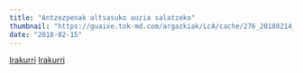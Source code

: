 ```yaml
---
title: "Antzezpenak altsasuko auzia salatzeko"
thumbnail: "https://guaixe.tok-md.com/argazkiak/LcA/cache/276_20180214_Altsasukoak_Aske_literatur_lehiaketako_lanen_antzezpena_04_content.JPG"
date: "2018-02-15"
---
```

[Irakurri](https://guaixe.eus/altsasu/1518706988506-altsasuko-auzia-antzeztua)
[Irakurri](https://guaixe.eus/altsasu/1518605385261-antzezpenak-altsasuko-auzia-salatzeko)
